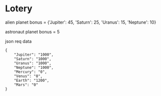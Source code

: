 # Lotery

alien planet bonus = {'Jupiter': 45, 'Saturn': 25, 'Uranus': 15, 'Neptune': 10}

astronaut planet bonus = 5

json req data
```
{
    "Jupiter": "1000",
    "Saturn": "1000",
    "Uranus": "1000",
    "Neptune": "1000",
    "Mercury": "0",
    "Venus": "0",
    "Earth": "1200",
    "Mars": "0"
}
```
